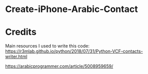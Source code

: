 # Create-iPhone-Arabic-Contact


# Credits
Main resources I used to write this code:
https://r3mlab.github.io/python/2018/07/31/Python-VCF-contacts-writer.html

https://arabicprogrammer.com/article/5008959659/
 
